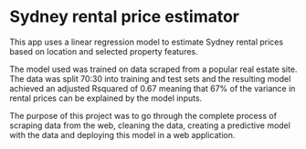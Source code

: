 # Sydney rental price estimator
This app uses a linear regression model to estimate Sydney rental prices based on location and selected property features.

The model used was trained on data scraped from a popular real estate site. The data was split 70:30 into training and test sets and the resulting model achieved an adjusted Rsquared of 0.67 meaning that 67% of the variance in rental prices can be explained by the model inputs.

The purpose of this project was to go through the complete process of scraping data from the web, cleaning the data, creating a predictive model with the data and deploying this model in a web application.
